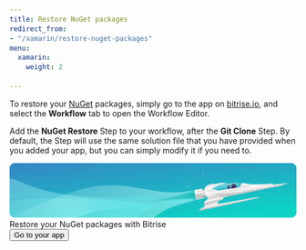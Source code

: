 ```yaml
---
title: Restore NuGet packages
redirect_from:
- "/xamarin/restore-nuget-packages"
menu:
  xamarin:
    weight: 2

---
```

To restore your [NuGet](https://www.nuget.org/) packages, simply go to the app on [bitrise.io](https://www.bitrise.io), and select the **Workflow** tab to open the Workflow Editor.

Add the **NuGet Restore** Step to your workflow, after the **Git Clone** Step. By default, the Step will use the same solution file that you have provided when you added your app, but you can simply modify it if you need to.

<div class="banner">
<img src="/assets/images/banner-bg-888x170.png" style="border: none;">
<div class="deploy-text">Restore your NuGet packages with Bitrise</div>
<a target="_blank" href="https://app.bitrise.io/dashboard/builds"><button class="button">Go to your app</button></a>
</div>